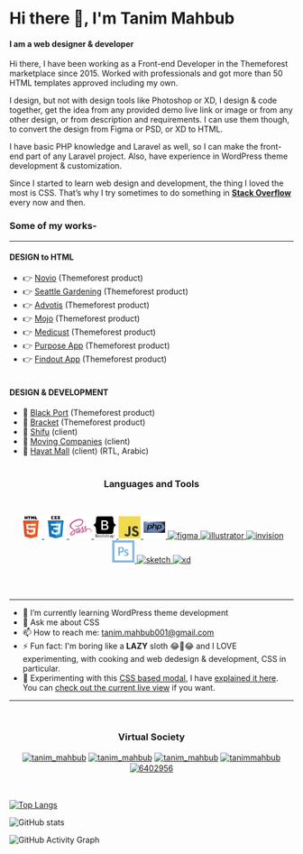 # Hi there 👋, I'm Tanim Mahbub
#### I am a web designer & developer

Hi there,
I have been working as a Front-end Developer in the Themeforest marketplace since 2015. Worked with professionals and got more than 50 HTML templates approved including my own. 

I design, but not with design tools like Photoshop or XD, I design & code together, get the idea from any provided demo live link or image or from any other design, or from description and requirements. I can use them though, to convert the design from Figma or PSD, or XD to HTML.

I have basic PHP knowledge and Laravel as well, so I can make the front-end part of any Laravel project. Also, have experience in WordPress theme development & customization.

Since I started to learn web design and development, the thing I loved the most is CSS. That’s why I try sometimes to do something in [**Stack Overflow**](https://stackoverflow.com/users/6402956/tanim) every now and then.

### Some of my works-
---- ----- ------ ----
#### DESIGN to HTML
- 👉 [Novio](https://tanim.raptit.com/novio/)  (Themeforest product)
- 👉 [Seattle Gardening](https://tanim.raptit.com/Seattle_Gardening/) (Themeforest product)
- 👉 [Advotis](https://tanim.raptit.com/advotis/) (Themeforest product)
- 👉 [Mojo](https://tanim.raptit.com/mojo/) (Themeforest product)
- 👉 [Medicust](https://tanim.raptit.com/medicust/) (Themeforest product)
- 👉 [Purpose App](https://osumstudio.com/envato/purposeapp/demo/?v=1.1) (Themeforest product)
- 👉 [Findout App](https://osumstudio.com/envato/findout_html/frame/) (Themeforest product)
<br/><br/>

#### DESIGN & DEVELOPMENT
- 📌 [Black Port](https://tanim.raptit.com/blackport/preview.html) (Themeforest product)
- 📌 [Bracket](https://tanim.raptit.com/bracket/preview.html) (Themeforest product)
- 📌 [Shifu](https://tanimmahbub.github.io/shifu/) (client)
- 📌 [Moving Companies](https://tanimmahbub.github.io/movingCompanies/) (client)
- 📌 [Hayat Mall](https://hayatmall.iq/) (client) (RTL, Arabic)
<br/><br/>
<h3 align="center">Languages and Tools</h3>
<br/>
<p align="center"> <a href="https://www.w3.org/html/" target="_blank" rel="noreferrer"> <img src="https://raw.githubusercontent.com/devicons/devicon/master/icons/html5/html5-original-wordmark.svg" alt="html5" width="40" height="40"/> </a> <a href="https://www.w3schools.com/css/" target="_blank" rel="noreferrer"> <img src="https://raw.githubusercontent.com/devicons/devicon/master/icons/css3/css3-original-wordmark.svg" alt="css3" width="40" height="40"/> </a> <a href="https://sass-lang.com" target="_blank" rel="noreferrer"> <img src="https://raw.githubusercontent.com/devicons/devicon/master/icons/sass/sass-original.svg" alt="sass" width="40" height="40"/> </a> <a href="https://getbootstrap.com" target="_blank" rel="noreferrer"> <img src="https://raw.githubusercontent.com/devicons/devicon/master/icons/bootstrap/bootstrap-plain-wordmark.svg" alt="bootstrap" width="40" height="40"/> <a href="https://developer.mozilla.org/en-US/docs/Web/JavaScript" target="_blank" rel="noreferrer"> <img src="https://raw.githubusercontent.com/devicons/devicon/master/icons/javascript/javascript-original.svg" alt="javascript" width="40" height="40"/>
<a href="https://www.php.net" target="_blank" rel="noreferrer"> <img src="https://raw.githubusercontent.com/devicons/devicon/master/icons/php/php-original.svg" alt="php" width="40" height="40"/> </a> <a href="https://www.figma.com/" target="_blank" rel="noreferrer"> <img src="https://www.vectorlogo.zone/logos/figma/figma-icon.svg" alt="figma" width="40" height="40"/> </a>  <a href="https://www.adobe.com/in/products/illustrator.html" target="_blank" rel="noreferrer"> <img src="https://www.vectorlogo.zone/logos/adobe_illustrator/adobe_illustrator-icon.svg" alt="illustrator" width="40" height="40"/> </a> <a href="https://www.invisionapp.com/" target="_blank" rel="noreferrer"> <img src="https://www.vectorlogo.zone/logos/invisionapp/invisionapp-icon.svg" alt="invision" width="40" height="40"/> </a> </a> <a href="https://www.photoshop.com/en" target="_blank" rel="noreferrer"> <img src="https://raw.githubusercontent.com/devicons/devicon/master/icons/photoshop/photoshop-line.svg" alt="photoshop" width="40" height="40"/> </a> </a> <a href="https://www.sketch.com/" target="_blank" rel="noreferrer"> <img src="https://www.vectorlogo.zone/logos/sketchapp/sketchapp-icon.svg" alt="sketch" width="40" height="40"/> </a> <a href="https://www.adobe.com/products/xd.html" target="_blank" rel="noreferrer"> <img src="https://cdn.worldvectorlogo.com/logos/adobe-xd.svg" alt="xd" width="40" height="40"/> </a> </p>
<br/><br/>

---- ----- ------ ----
- 🌱 I’m currently learning WordPress theme development 
- 💬 Ask me about CSS 
- 📫 How to reach me: tanim.mahbub001@gmail.com 
- ⚡ Fun fact: I'm boring like a **LAZY** sloth 😂🤣😂 and I LOVE experimenting, with cooking and web dedesign & development, CSS in particular.
- 🔭 Experimenting with this [CSS based modal](https://github.com/TanimMahbub/css_modal), I have [explained it here](https://dev.to/tanim_mahbub/pure-css-tab-using-target-and-has-1hje). You can [check out the current live view](https://tanimmahbub.github.io/css_modal/) if you want.
---- ----- ------ ----
<br/>
<h3 align="center">Virtual Society</h3>
<p align="center">
<a href="https://codepen.io/tanim_mahbub" target="blank"><img align="center" src="https://raw.githubusercontent.com/rahuldkjain/github-profile-readme-generator/master/src/images/icons/Social/codepen.svg" alt="tanim_mahbub" height="30" width="40" /></a>
<a href="https://dev.to/tanim_mahbub" target="blank"><img align="center" src="https://raw.githubusercontent.com/rahuldkjain/github-profile-readme-generator/master/src/images/icons/Social/devto.svg" alt="tanim_mahbub" height="30" width="40" /></a>
<a href="https://twitter.com/tanim_mahbub" target="blank"><img align="center" src="https://raw.githubusercontent.com/rahuldkjain/github-profile-readme-generator/master/src/images/icons/Social/twitter.svg" alt="tanim_mahbub" height="30" width="40" /></a>
<a href="https://linkedin.com/in/tanimmahbub" target="blank"><img align="center" src="https://raw.githubusercontent.com/rahuldkjain/github-profile-readme-generator/master/src/images/icons/Social/linked-in-alt.svg" alt="tanimmahbub" height="30" width="40" /></a>
<a href="https://stackoverflow.com/users/6402956" target="blank"><img align="center" src="https://raw.githubusercontent.com/rahuldkjain/github-profile-readme-generator/master/src/images/icons/Social/stack-overflow.svg" alt="6402956" height="30" width="40" /></a>
</p>

<br/><br/>
[![Top Langs](https://github-readme-stats.vercel.app/api/top-langs/?username=TanimMahbub)](https://github.com/anuraghazra/github-readme-stats)

![GitHub stats](https://github-readme-stats.vercel.app/api?username=TanimMahbub&show_icons=true&count_private=true)  

![GitHub Activity Graph](https://activity-graph.herokuapp.com/graph?username=TanimMahbub)  
